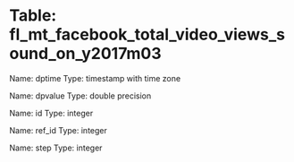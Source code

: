 Table: fl_mt_facebook_total_video_views_sound_on_y2017m03
=========================================================

Name: dptime
Type: timestamp with time zone

Name: dpvalue
Type: double precision

Name: id
Type: integer

Name: ref_id
Type: integer

Name: step
Type: integer

